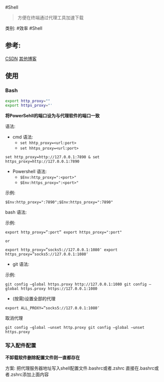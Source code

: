 #Shell

> 方便在终端通过代理工具加速下载

类别:
#效率 #Shell

## 参考:

[CSDN](https://blog.csdn.net/qq_27879651/article/details/109749112)
[其他博客](https://bestproxy.cc/4339.html)

## 使用

### Bash

```bash
export http_proxy=""
export https_proxy="'
```

**将PowerSehll的端口设为与代理软件的端口一致**

语法:

- cmd 语法:
    - `set hhtp_proxy=<url:port>`
    - `set hhtps_proxy=<url:port>`

```Shell
set http_proxy=http://127.0.0.1:7890 & set https_proxy=http://127.0.0.1:7890
```

- Powershell 语法:
    - `$Env:http_proxy=":<port>"`
    - `$Env:https_proxy=":<port>"`

示例:

```Shell
$Env:http_proxy=":7890";$Env:https_proxy=":7890"
```

bash 语法:

示例:

```Shell
export http_proxy=”:port” export https_proxy=":port"

or

export http_proxy=”socks5://127.0.0.1:1080″ export https_proxy=”socks5://127.0.0.1:1080″
```

- git 语法:

示例:

```
git config –global https.proxy http://127.0.0.1:1080 git config –global https.proxy https://127.0.0.1:1080
```

- (按需)设置全部的代理

```Shell
export ALL_PROXY=”socks5://127.0.0.1:1080″
```

取消代理

```
git config –global –unset http.proxy git config –global –unset https.proxy
```

### 写入配件配置

**不卸载软件删除配置文件则一直都存在**

方案: 把代理服务器地址写入shell配置文件.bashrc或者.zshrc 直接在.bashrc或者.zshrc添加上面内容
